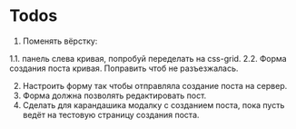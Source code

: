 # Todos

1. Поменять вёрстку:

 1.1. панель слева кривая, попробуй переделать на css-grid.
 2.2. Форма создания поста кривая. Поправить чтоб не разъезжалась.

2. Настроить форму так чтобы отправляла создание поста на сервер.
3. Форма должна позволять редактировать пост.
4. Сделать для карандашика модалку с созданием поста, пока пусть ведёт на тестовую страницу создания поста.
 